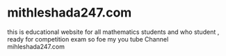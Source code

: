 # mithleshada247.com
this is educational website for all mathematics students and who student , ready for competition exam so foe my you tube Channel mihleshada247.com  

